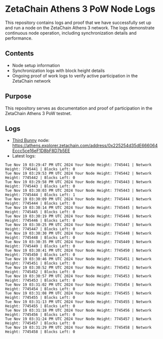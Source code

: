 # ZetaChain Athens 3 PoW Node Logs
This repository contains logs and proof that we have successfully set up and run a node on the ZetaChain Athens 3 network. The logs demonstrate continuous node operation, including synchronization details and performance.

## Contents
- Node setup information
- Synchronization logs with block height details
- Ongoing proof of work logs to verify active participation in the ZetaChain network

## Purpose
This repository serves as documentation and proof of participation in the ZetaChain Athens 3 PoW testnet.

## Logs

- [Third Bunny](https://thirdbunny.xyz/) node: https://athens.explorer.zetachain.com/address/0x225254d35dE666064Eccc5ce16eF1D8bF8D7b5EE
- Latest logs:
```
Tue Nov 19 03:29:47 PM UTC 2024 Your Node Height: 7745441 | Network Height: 7745441 | Blocks Left: 0
Tue Nov 19 03:29:53 PM UTC 2024 Your Node Height: 7745442 | Network Height: 7745442 | Blocks Left: 0
Tue Nov 19 03:29:58 PM UTC 2024 Your Node Height: 7745443 | Network Height: 7745443 | Blocks Left: 0
Tue Nov 19 03:30:03 PM UTC 2024 Your Node Height: 7745443 | Network Height: 7745444 | Blocks Left: 1
Tue Nov 19 03:30:09 PM UTC 2024 Your Node Height: 7745444 | Network Height: 7745444 | Blocks Left: 0
Tue Nov 19 03:30:14 PM UTC 2024 Your Node Height: 7745445 | Network Height: 7745445 | Blocks Left: 0
Tue Nov 19 03:30:19 PM UTC 2024 Your Node Height: 7745446 | Network Height: 7745446 | Blocks Left: 0
Tue Nov 19 03:30:25 PM UTC 2024 Your Node Height: 7745447 | Network Height: 7745447 | Blocks Left: 0
Tue Nov 19 03:30:30 PM UTC 2024 Your Node Height: 7745448 | Network Height: 7745448 | Blocks Left: 0
Tue Nov 19 03:30:35 PM UTC 2024 Your Node Height: 7745449 | Network Height: 7745449 | Blocks Left: 0
Tue Nov 19 03:30:41 PM UTC 2024 Your Node Height: 7745450 | Network Height: 7745450 | Blocks Left: 0
Tue Nov 19 03:30:46 PM UTC 2024 Your Node Height: 7745451 | Network Height: 7745451 | Blocks Left: 0
Tue Nov 19 03:30:52 PM UTC 2024 Your Node Height: 7745452 | Network Height: 7745452 | Blocks Left: 0
Tue Nov 19 03:30:57 PM UTC 2024 Your Node Height: 7745453 | Network Height: 7745453 | Blocks Left: 0
Tue Nov 19 03:31:02 PM UTC 2024 Your Node Height: 7745454 | Network Height: 7745454 | Blocks Left: 0
Tue Nov 19 03:31:08 PM UTC 2024 Your Node Height: 7745455 | Network Height: 7745455 | Blocks Left: 0
Tue Nov 19 03:31:13 PM UTC 2024 Your Node Height: 7745455 | Network Height: 7745455 | Blocks Left: 0
Tue Nov 19 03:31:18 PM UTC 2024 Your Node Height: 7745456 | Network Height: 7745456 | Blocks Left: 0
Tue Nov 19 03:31:24 PM UTC 2024 Your Node Height: 7745457 | Network Height: 7745457 | Blocks Left: 0
Tue Nov 19 03:31:29 PM UTC 2024 Your Node Height: 7745458 | Network Height: 7745458 | Blocks Left: 0
```
